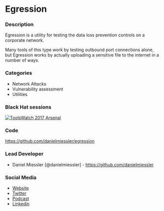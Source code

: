 # Egression

### Description
Egression is a utility for testing the data loss prevention controls on a corporate network.

Many tools of this type work by testing outbound port connections alone, but Egression works by actually uploading a sensitive file to the internet in a number of ways.

### Categories
* Network Attacks
* Vulnerability assessment
* Utilities


### Black Hat sessions
[![ToolsWatch 2017 Arsenal](https://rawgithub.com/toolswatch/badges/master/arsenal/2017.svg)](https://www.blackhat.com/us-17/arsenal/schedule/index.html)


### Code
https://github.com/danielmiessler/egression


### Lead Developer
* Daniel Miessler [@danielmiessler] - https://github.com/danielmiessler


### Social Media
* [Website](https://danielmiessler.com/)
* [Twitter](https://twitter.com/danielmiessler)
* [Podcast](https://danielmiessler.com/podcast/)
* [Linkedin](www.linkedin.com/in/danielmiessler)
